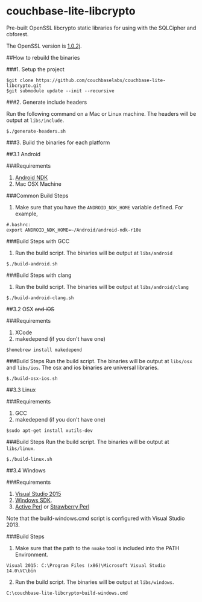 # couchbase-lite-libcrypto #

Pre-built OpenSSL libcrypto static libraries for using with the SQLCipher and cbforest.

The OpenSSL version is [1.0.2j](https://github.com/openssl/openssl/releases/tag/OpenSSL_1_0_2j).

##How to rebuild the binaries

###1. Setup the project
```
$git clone https://github.com/couchbaselabs/couchbase-lite-libcrypto.git
$git submodule update --init --recursive
```
###2. Generate include headers

Run the following command on a Mac or Linux machine. The headers will be output at `libs/include`.
```
$./generate-headers.sh
```

###3. Build the binaries for each platform

##3.1 Android

###Requirements
1. [Android NDK](http://developer.android.com/ndk/index.html)
2. Mac OSX Machine

###Common Build Steps
1. Make sure that you have the `ANDROID_NDK_HOME` variable defined. For example,

 ```
 #.bashrc:
 export ANDROID_NDK_HOME=~/Android/android-ndk-r10e
 ```
 
###Build Steps with GCC
1. Run the build script. The binaries will be output at `libs/android`

 ```
 $./build-android.sh
 ```

###Build Steps with clang
1. Run the build script. The binaries will be output at `libs/android/clang`

 ```
 $./build-android-clang.sh
 ```
 
##3.2 OSX ~~and iOS~~

###Requirements
1. XCode
2. makedepend (if you don't have one)

 ```
 $homebrew install makedepend
 ```

###Build Steps
Run the build script. The binaries will be output at `libs/osx` and `libs/ios`. The osx and ios binaries are universal libraries.
 ```
 $./build-osx-ios.sh
 ```

##3.3 Linux

###Requirements
1. GCC
2. makedepend (if you don't have one)

 ```
 $sudo apt-get install xutils-dev
 ```

###Build Steps
Run the build script. The binaries will be output at `libs/linux`.
 ```
 $./build-linux.sh
 ```
##3.4 Windows

###Requirements
1. [Visual Studio 2015](https://www.visualstudio.com/en-us/downloads/download-visual-studio-vs.aspx)
2. [Windows SDK](https://msdn.microsoft.com/en-us/windows/desktop/bg162891.aspx).
3. [Active Perl](http://www.activestate.com/activeperl) or [Strawberry Perl](http://strawberryperl.com)

Note that the build-windows.cmd script is configured with Visual Studio 2013.

###Build Steps
1. Make sure that the path to the `nmake` tool is included into the PATH Environment.

 ```
 Visual 2015: C:\Program Files (x86)\Microsoft Visual Studio 14.0\VC\bin
 ```
2. Run the build script. The binaries will be output at `libs/windows`.

 ```
 C:\couchbase-lite-libcrypto>build-windows.cmd
 ```
